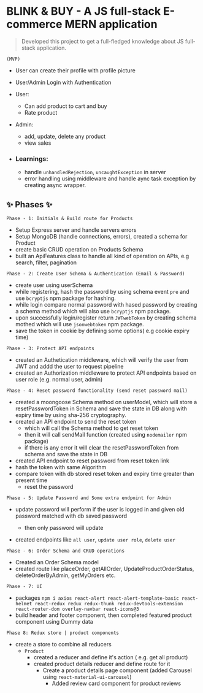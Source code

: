 # BLINK & BUY -  A JS full-stack E-commerce MERN application 
> Developed this project to get a full-fledged knowledge about JS full-stack application.  

```
(MVP)
```
+ User can create their profile with profile picture
+ User/Admin Login with Authentication
+ User: 
    + Can add product to cart and buy
    + Rate product
+ Admin:
    + add, update, delete any product
    + view sales

+ ### Learnings:
    + handle `unhandledRejection`, `uncaughtException` in server
    + error handling using middleware and handle aync task exception by creating async wrapper.


## ✨ Phases ✨

```
Phase - 1: Initials & Build route for Products
```
+ Setup Express server and handle servers errors
+ Setup MongoDB (handle connections, errors), created a schema for Product
+ create basic CRUD operation on Products Schema
+ built an ApiFeatures class to handle all kind of operation on APIs, e.g search, filter, pagination

```
Phase - 2: Create User Schema & Authentication (Email & Password)
```
+ create user using userSchema
+ while registering, hash the password by using schema event `pre` and use `bcryptjs` npm package for hashing. 
+ while login compare normal password with hased password by creating a schema method which will also use `bcryptjs` npm package.
+ upon successfully login/register return `JWTwebToken` by creating schema mothed which will use `jsonwebtoken` npm package.
+ save the token in cookie by defining some options( e.g cookie expiry time)

```
Phase - 3: Protect API endpoints 
```
+ created an Authetication middleware, which will verify the user from JWT and addd the user to request pipeline
+ created an Authorization middleware to protect API endpoints based on user role (e.g. normal user, admin)

```
Phase - 4: Reset password functionality (send reset password mail)
```
+ created a moongoose Schema method on userModel, which will store a resetPasswordToken  in Schema and save the state in DB along with expiry time by using sha-256 cryptography.
+ created an API endpoint to send the reset token
    + which will call the Schema method to get reset token
    + then it will call sendMail function (created using `nodemailer` npm package)
    + if there is any error it will clear the resetPasswordToken from schema and save the state in DB
+ created API endpoint to reset password from reset token link
 + hash the token with same Algorithm
 + compare token with db stored reset token and expiry time greater than present time
    + reset the password

```
Phase - 5: Update Password and Some extra endpoint for Admin
```
+ update password will perform if the user is logged in and given old password matched with db saved password
    + then only password will update

+ created endpoints like `all user`, `update user role`, `delete user`

```
Phase - 6: Order Schema and CRUD operations
```
+ Created an Order Schema model
+ created route like placeOrder, getAllOrder, UpdateProductOrderStatus, deleteOrderByAdmin, getMyOrders etc.

```
Phase - 7: UI
```
+ packages `npm i axios react-alert react-alert-template-basic react-helmet react-redux redux redux-thunk redux-devtools-extension react-router-dom overlay-navbar react-icons@3`
+ build header and footer component, then completed featured product component using Dummy data

```
Phase 8: Redux store | product components
```
+ create a store to combine all reducers
    + `Product`
        + created a reducer and define it's action ( e.g. get all product)
        + created product details reducer and define route for it
            + Create a product details page component (added Carousel using `react-material-ui-carousel`)
                + Added review card component for product reviews
        